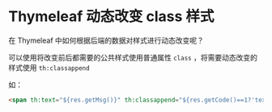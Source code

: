 # Thymeleaf 动态改变 class 样式

在 Thymeleaf 中如何根据后端的数据对样式进行动态改变呢？

可以使用将改变前后都需要的公共样式使用普通属性 `class` ，将需要动态改变的样式使用 `th:classappend`

如：  

```html
<span th:text="${res.getMsg()}" th:classappend="${res.getCode()==1?'text-green':'text-light-red'}" class="w100p text-center margin-b-16"></span>
```

